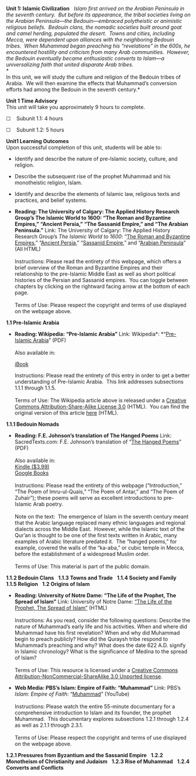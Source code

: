 **Unit 1: Islamic Civilization** <span id="1"></span> 
*Islam first arrived on the Arabian Peninsula in the seventh century. 
But before its appearance, the tribal societies living on the Arabian
Peninsula—the Bedouin—embraced polytheistic or animistic religious
beliefs.  Bedouin clans, the nomadic societies built around goat and
camel herding, populated the desert.  Towns and cities, including Mecca,
were dependent upon alliances with the neighboring Bedouin tribes.  When
Muhammad began preaching his “revelations” in the 600s, he encountered
hostility and criticism from many Arab communities.  However, the
Bedouin eventually became enthusiastic converts to Islam—a
universalizing faith that united disparate Arab tribes.*  
 *             
 In this unit, we will study the culture and religion of the Bedouin
tribes of Arabia.  We will then examine the effects that Muhammad’s
conversion efforts had among the Bedouin in the seventh century.*

**Unit 1 Time Advisory**  
This unit will take you approximately 9 hours to complete.  
  
 ☐    Subunit 1.1: 4 hours  
  
 ☐    Subunit 1.2: 5 hours

**Unit1 Learning Outcomes**  
Upon successful completion of this unit, students will be able to:

-   Identify and describe the nature of pre-Islamic society, culture,
    and religion.
-   Describe the subsequent rise of the prophet Muhammad and his
    monotheistic religion, Islam.
-   Identify and describe the elements of Islamic law, religious texts
    and practices, and belief systems.

-   **Reading: The University of Calgary: The Applied History Research
    Group’s The Islamic World to 1600: “The Roman and Byzantine
    Empires,” “Ancient Persia,” “The Sassanid Empire,” and “The Arabian
    Peninsula.”**
    Link: The University of Calgary: The Applied History Research
    Group’s *The Islamic World to 1600*: “[The Roman and Byzantine
    Empires](http://www.ucalgary.ca/applied_history/tutor/islam/beginnings/),”
    “[Ancient
    Persia](http://www.ucalgary.ca/applied_history/tutor/islam/beginnings),”
    “[Sassanid
    Empire](http://www.ucalgary.ca/applied_history/tutor/islam/beginnings/),”
    and “[Arabian
    Peninsula](https://web.archive.org/web/20130729055125/http://www.ucalgary.ca/applied_history/tutor/islam/beginnings/)”
    (All HTML)  
        
     Instructions: Please read the entirety of this webpage, which
    offers a brief overview of the Roman and Byzantine Empires and their
    relationship to the pre-Islamic Middle East as well as short
    political histories of the Persian and Sassanid empires.  You can
    toggle between chapters by clicking on the rightward facing arrow at
    the bottom of each page.  
        
     Terms of Use: Please respect the copyright and terms of use
    displayed on the webpage above.

**1.1 Pre-Islamic Arabia** <span id="1.1"></span> 
-   **Reading: Wikipedia: “Pre-Islamic Arabia”**
    Link: Wikipedia*: *“[Pre-Islamic
    Arabia](https://resources.saylor.org/archived/wp-content/uploads/2011/08/HIST351-1.1-Pre-Islamic-Arabia.pdf)”
    (PDF)  
        
     Also available in:  

    [iBook](https://resources.saylor.org/archived/wp-content/uploads/2011/08/HIST351-1.1-Pre-Islamic-Arabia-Wikipedia.epub)  
      
     Instructions: Please read the entirety of this entry in order to
    get a better understanding of Pre-Islamic Arabia.  This link
    addresses subsections 1.1.1 through 1.1.5.  
        
     Terms of Use: The Wikipedia article above is released under a
    [Creative Commons Attribution-Share-Alike License
    3.0](http://creativecommons.org/licenses/by-sa/3.0/) (HTML).  You
    can find the original version of this article
    [here](http://en.wikipedia.org/wiki/Pre-Islamic_Arabia) (HTML).

**1.1.1 Bedouin Nomads** <span id="1.1.1"></span> 
-   **Reading: F.E. Johnson’s translation of The Hanged Poems**
    Link: SacredTexts.com: F.E. Johnson’s translation of “[The Hanged
    Poems](https://resources.saylor.org/archived/wp-content/uploads/2011/08/HIST351-1.1.1-The-Hanged-Poems.pdf)”
    (PDF)  
        
     Also available in:  
     [Kindle
    ($3.99)](http://www.amazon.com/The-Hanged-Poems-ebook/dp/B004EHZUUU/ref=sr_1_1?ie=UTF8&m=AG56TWVU5XWC2&s=digital-text&qid=1294678644&sr=1-1)  
     [Google
    Books](http://books.google.com/books?id=uIvo-vls6isC&printsec=frontcover&dq=the+hanged+poems&hl=en&ei=pDorTYeRFcP_lgfY8oCkAQ&sa=X&oi=book_result&ct=result&resnum=1&ved=0CCkQ6AEwAA#v=onepage&q&f=false)  
        
     Instructions: Please read the entirety of this webpage
    (“Introduction,” “The Poem of Imru-ul-Quais,” “The Poem of Antar,”
    and “The Poem of Zuhair”); these poems will serve as excellent
    introductions to pre-Islamic Arab poetry.  
        
     Note on the text:  The emergence of Islam in the seventh century
    meant that the Arabic language replaced many ethnic languages and
    regional dialects across the Middle East.  However, while the
    Islamic text of the Qur’an is thought to be one of the first texts
    written in Arabic, many examples of Arabic literature predated it. 
    The “hanged poems,” for example, covered the walls of the “ka-aba,”
    or cubic temple in Mecca, before the establishment of a widespread
    Muslim order.  
        
     Terms of Use: This material is part of the public domain.

**1.1.2 Bedouin Clans** <span id="1.1.2"></span> 
**1.1.3 Towns and Trade** <span id="1.1.3"></span> 
**1.1.4 Society and Family** <span id="1.1.4"></span> 
**1.1.5 Religion** <span id="1.1.5"></span> 
**1.2 Origins of Islam** <span id="1.2"></span> 
-   **Reading: University of Notre Dame: “The Life of the Prophet, The
    Spread of Islam”**
    Link: University of Notre Dame: [“The Life of the Prophet, The
    Spread of
    Islam”](http://ocw.nd.edu/arabic-and-middle-east-studies/islamic-societies-of-the-middle-east-and-north-africa-religion-history-and-culture/lectures/lecture-2) (HTML)  
        
     Instructions: As you read, consider the following questions:
    Describe the nature of Muhammad’s early life and his activities.
    When and where did Muhammad have his first revelation? When and why
    did Muhammad begin to preach publicly? How did the Quraysh tribe
    respond to Muhammad’s preaching and why? What does the date 622 A.D.
    signify in Islamic chronology? What is the significance of Medina to
    the spread of Islam?  
        
     Terms of Use: This resource is licensed under a [Creative Commons
    Attribution-NonCommercial-ShareAlike 3.0 Unported
    license](http://creativecommons.org/licenses/by-nc-sa/3.0/).

-   **Web Media: PBS’s Islam: Empire of Faith: “Muhammad”**
    Link: PBS’s *Islam: Empire of Faith*:
    “[Muhammad](http://www.youtube.com/watch?v=nAzKieYLjTY)” (YouTube)  
         
     Instructions: Please watch the entire 55-minute documentary for a
    comprehensive introduction to Islam and its founder, the prophet
    Muhammad.  This documentary explores subsections 1.2.1 through 1.2.4
    as well as 2.1.1 through 2.3.1.  
        
     Terms of Use: Please respect the copyright and terms of use
    displayed on the webpage above.

**1.2.1 Pressures from Byzantium and the Sassanid Empire** <span
id="1.2.1"></span> 
**1.2.2 Monotheism of Christianity and Judaism** <span
id="1.2.2"></span> 
**1.2.3 Rise of Muhammad** <span id="1.2.3"></span> 
**1.2.4 Converts and Conflicts** <span id="1.2.4"></span> 
